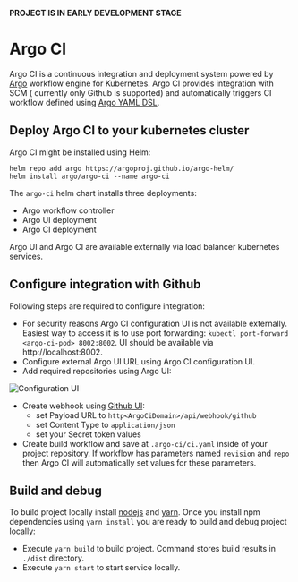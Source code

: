 **PROJECT IS IN EARLY DEVELOPMENT STAGE**

# Argo CI

Argo CI is a continuous integration and deployment system powered by [Argo](http://argoproj.io) workflow engine for Kubernetes. Argo CI provides integration with SCM
( currently only Github is supported) and automatically triggers CI workflow defined using [Argo YAML DSL](https://applatix.com/open-source/argo/docs/argo_v2_yaml.html).

## Deploy Argo CI to your kubernetes cluster

Argo CI might be installed using Helm:

```
helm repo add argo https://argoproj.github.io/argo-helm/
helm install argo/argo-ci --name argo-ci
```

The `argo-ci` helm chart installs three deployments:
- Argo workflow controller
- Argo UI deployment
- Argo CI deployment

Argo UI and Argo CI are available externally via load balancer kubernetes services.

## Configure integration with Github

Following steps are required to configure integration:

* For security reasons Argo CI configuration UI is not available externally. Easiest way to access it is to use port forwarding: `kubectl port-forward <argo-ci-pod> 8002:8002`.
UI should be available via http://localhost:8002.
* Configure external Argo UI URL using Argo CI configuration UI.
* Add required repositories using Argo UI:

![Configuration UI](docs/configuration.png "Configuration UI")

* Create webhook using [Github UI](https://developer.github.com/webhooks/creating/#setting-up-a-webhook):
  * set Payload URL to `http<ArgoCiDomain>/api/webhook/github`
  * set Content Type to `application/json`
  * set your Secret token values
* Create build workflow and save at `.argo-ci/ci.yaml` inside of your project repository. If workflow has parameters named `revision` and `repo` then Argo CI will automatically set values for these parameters.

## Build and debug

To build project locally install [nodejs](https://nodejs.org) and [yarn](https://yarnpkg.com). Once you install npm dependencies using `yarn install` you are ready to build and
debug project locally:

* Execute `yarn build` to build project. Command stores build results in `./dist` directory.
* Execute `yarn start` to start service locally.
